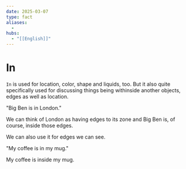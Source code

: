 ```yaml
---
date: 2025-03-07
type: fact
aliases:
  -
hubs:
  - "[[English]]"
---
```


# In

`In` is used for location, color, shape and liquids, too. But it also quite specifically used for discussing things being withinside another objects, edges as well as location.


"Big Ben is in London."

We can think of London as having edges to its zone and Big Ben is, of course, inside those edges.


We can also use it for edges we can see.

"My coffee is in my mug."

My coffee is inside my mug.



